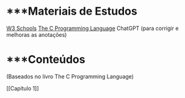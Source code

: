 # ***Materiais de Estudos

[W3 Schools](https://www.w3schools.com/c/c_intro.php)
[The C Programming Language](https://www.cs.emory.edu/~cheung/Courses/255/Syllabus/1-C-intro/Docs/C-book.pdf)
ChatGPT (para corrigir e melhoras as anotações)
# ***Conteúdos

(Baseados no livro The C Programming Language)

[[Capítulo 1]]



